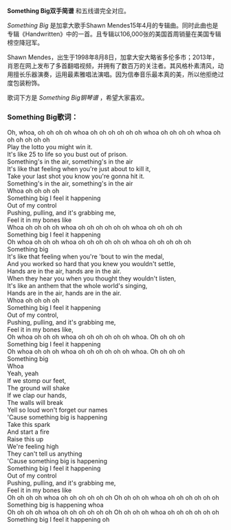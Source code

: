 

**Something Big双手简谱** 和五线谱完全对应。

_Something Big_ 是加拿大歌手Shawn
Mendes15年4月的专辑曲。同时此曲也是专辑《Handwritten》中的一首。且专辑以106,000张的美国首周销量在美国专辑榜空降冠军。

Shawn
Mendes，出生于1998年8月8日，加拿大安大略省多伦多市；2013年，肖恩在网上发布了多首翻唱视频，并拥有了数百万的关注者。其风格朴素清风，动用擅长乐器演奏，运用最素雅唱法演唱。因为信奉音乐最本真的美，所以他拒绝过度包装粉饰。

歌词下方是 _Something Big钢琴谱_ ，希望大家喜欢。

### Something Big歌词：

Oh, whoa, oh oh oh oh whoa oh oh oh oh oh oh whoa oh oh oh oh whoa oh oh oh oh
oh oh  
Play the lotto you might win it.  
It's like 25 to life so you bust out of prison.  
Something's in the air, something's in the air  
It's like that feeling when you're just about to kill it,  
Take your last shot you know you're gonna hit it.  
Something's in the air, something's in the air  
Whoa oh oh oh oh  
Something big I feel it happening  
Out of my control  
Pushing, pulling, and it's grabbing me,  
Feel it in my bones like  
Whoa oh oh oh oh whoa oh oh oh oh oh oh whoa oh oh oh oh  
Something big I feel it happening  
Oh whoa oh oh oh whoa oh oh oh oh oh oh whoa oh oh oh oh oh  
Something big  
It's like that feeling when you're 'bout to win the medal,  
And you worked so hard that you knew you wouldn't settle,  
Hands are in the air, hands are in the air.  
When they hear you when you thought they wouldn't listen,  
It's like an anthem that the whole world's singing,  
Hands are in the air, hands are in the air.  
Whoa oh oh oh oh  
Something big I feel it happening  
Out of my control,  
Pushing, pulling, and it's grabbing me,  
Feel it in my bones like,  
Oh whoa oh oh oh whoa oh oh oh oh oh oh whoa. Oh oh oh oh  
Something big I feel it happening  
Oh whoa oh oh oh whoa oh oh oh oh oh oh whoa. Oh oh oh oh  
Something big  
Whoa  
Yeah, yeah  
If we stomp our feet,  
The ground will shake  
If we clap our hands,  
The walls will break  
Yell so loud won't forget our names  
'Cause something big is happening  
Take this spark  
And start a fire  
Raise this up  
We're feeling high  
They can't tell us anything  
'Cause something big is happening  
Something big I feel it happening  
Out of my control  
Pushing, pulling, and it's grabbing me,  
Feel it in my bones like  
Oh oh oh oh whoa oh oh oh oh oh oh Oh oh oh oh whoa oh oh oh oh oh oh  
Something big is happening whoa  
Oh oh oh oh whoa oh oh oh oh oh oh Oh oh oh oh whoa oh oh oh oh oh oh  
Something big I feel it happening oh

